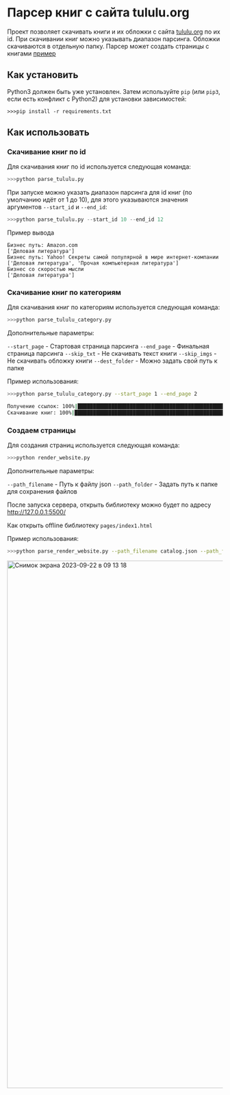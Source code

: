 # Парсер книг с сайта tululu.org
Проект позволяет скачивать книги и их обложки с сайта [tululu.org](https://tululu.org/) по их id.
При скачивании книг можно указывать диапазон парсинга. Обложки скачиваются в отдельную папку.
Парсер может создать страницы с книгами
[пример](https://lamerork.github.io/dvmn-library-parser/pages/index1.html)
## Как установить
Python3 должен быть уже установлен. 
Затем используйте `pip` (или `pip3`, если есть конфликт с Python2) для установки зависимостей:
```
>>>pip install -r requirements.txt
```
## Как использовать

### Скачивание книг по id
Для скачивания книг по id используется следующая команда:
```python
>>>python parse_tululu.py
```
При запуске можно указать диапазон парсинга для id книг (по умолчанию идёт от 1 до 10), для этого 
указываются значения аргументов `--start_id` и `--end_id`:
```python
>>>python parse_tululu.py --start_id 10 --end_id 12
```
Пример вывода
```
Бизнес путь: Amazon.com
['Деловая литература']
Бизнес путь: Yahoo! Секреты самой популярной в мире интернет-компании
['Деловая литература', 'Прочая компьютерная литература']
Бизнес со скоростью мысли
['Деловая литература']
```

### Скачивание книг по категориям
Для скачивания книг по категориям используется следующая команда:
```python
>>>python parse_tululu_category.py
```
Дополнительные параметры:

`--start_page` - Стартовая страница парсинга
`--end_page` - Финальная страница парсинга
`--skip_txt` - Не скачивать текст книги
`--skip_imgs` -  Не скачивать обложку книги
`--dest_folder` - Можно задать свой путь к папке

Пример использования:
```bash
>>>python parse_tululu_category.py --start_page 1 --end_page 2 

Получение ссылок: 100%|██████████████████████████████████████████████████| 2/2 [00:00<00:00,  3.87it/s]
Скачивание книг: 100%|██████████████████████████████████████████████████| 50/50 [00:32<00:00,  1.53it/s]
```

### Создаем страницы 

Для создания страниц используется следующая команда:
```python
>>>python render_website.py
```
Дополнительные параметры:

`--path_filename` - Путь к файлу json
`--path_folder` - Задать путь к папке для сохранения файлов

После запуска сервера, открыть библиотеку можно будет по адресу http://127.0.0.1:5500/

Как открыть offline библиотеку `pages/index1.html`

Пример использования:
```bash
>>>python parse_render_website.py --path_filename catalog.json --path_folder pages
```
<img width="1231" alt="Снимок экрана 2023-09-22 в 09 13 18" src="https://github.com/lamerork/dvmn-library-parser/assets/65411132/b7a8af43-2a59-40dd-bff9-97eb6a9f1bb7">







